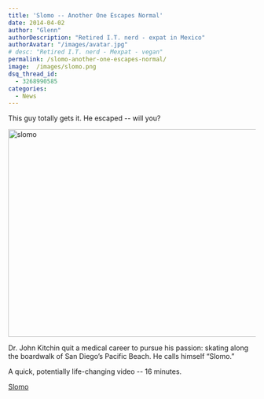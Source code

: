 ```yaml
---
title: 'Slomo -- Another One Escapes Normal'
date: 2014-04-02
author: "Glenn"
authorDescription: "Retired I.T. nerd - expat in Mexico"
authorAvatar: "/images/avatar.jpg"
# desc: "Retired I.T. nerd - Mexpat - vegan"
permalink: /slomo-another-one-escapes-normal/
image:  /images/slomo.png
dsq_thread_id:
  - 3268990585
categories:
  - News
---
```

This guy totally gets it. He escaped -- will you?

[<img class="alignnone size-foundation-featured-image wp-image-3639" src="https://vagabondians.com/wp-content/uploads/2014/04/slomo-900x507.png" alt="slomo" width="750" height="422" />][1]

Dr. John Kitchin quit a medical career to pursue his passion: skating along the boardwalk of San Diego’s Pacific Beach. He calls himself “Slomo.”

A quick, potentially life-changing video -- 16 minutes.

<a title="Slomo" href="https://nyti.ms/1s0fcv2" target="_blank">Slomo</a>

 [1]: https://nyti.ms/1s0fcv2
